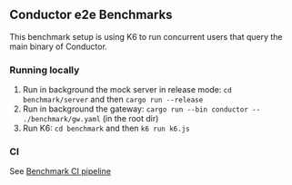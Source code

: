 ## Conductor e2e Benchmarks

This benchmark setup is using K6 to run concurrent users that query the main binary of Conductor.

### Running locally

1. Run in background the mock server in release mode: `cd benchmark/server` and then `cargo run --release`
2. Run in background the gateway: `cargo run --bin conductor -- ./benchmark/gw.yaml` (in the root dir)
3. Run K6: `cd benchmark` and then `k6 run k6.js`

### CI

See [Benchmark CI pipeline](../.github/workflows/benchmark.yaml)
